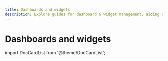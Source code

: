 ```yaml
---
title: Dashboards and widgets
description: Explore guides for dashboard & widget management, aiding effective, real-time test failure analytics.
---
```


# Dashboards and widgets

import DocCardList from '@theme/DocCardList';

<DocCardList />
